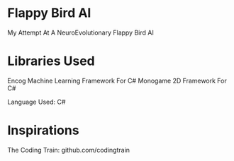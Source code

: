 # Flappy Bird AI
My Attempt At A NeuroEvolutionary Flappy Bird AI

# Libraries Used
Encog Machine Learning Framework For C#
Monogame 2D Framework For C#

Language Used: C#

# Inspirations
The Coding Train: github.com/codingtrain
